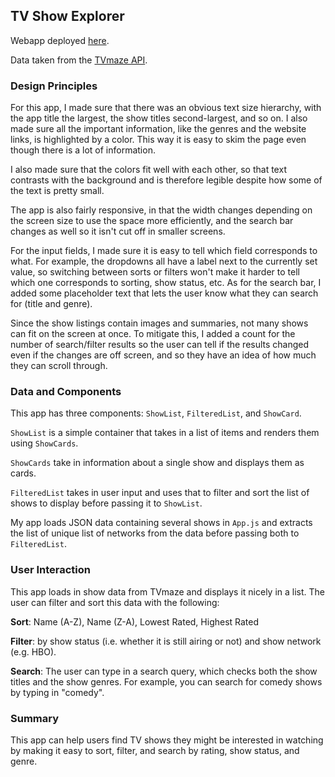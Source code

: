 ## TV Show Explorer

Webapp deployed [here](http://ivywong.me/tvshow-explorer/).

Data taken from the [TVmaze API](http://www.tvmaze.com/api).

### Design Principles

For this app, I made sure that there was an obvious text size hierarchy,
with the app title the largest, the show titles second-largest, and so on.
I also made sure all the important information, like the genres and the 
website links, is highlighted by a color. This way it is easy to skim the 
page even though there is a lot of information.

I also made sure that the colors fit well with each other, so that text
contrasts with the background and is therefore legible despite how some 
of the text is pretty small.

The app is also fairly responsive, in that the width changes depending on
the screen size to use the space more efficiently, and the search bar changes
as well so it isn't cut off in smaller screens.

For the input fields, I made sure it is easy to tell which field corresponds
to what. For example, the dropdowns all have a label next to the currently set
value, so switching between sorts or filters won't make it harder to tell which
one corresponds to sorting, show status, etc. As for the search bar, I added some
placeholder text that lets the user know what they can search for (title and genre).

Since the show listings contain images and summaries, not many shows can fit on the
screen at once. To mitigate this, I added a count for the number of search/filter results
so the user can tell if the results changed even if the changes are off screen, and so
they have an idea of how much they can scroll through.

### Data and Components

This app has three components: `ShowList`, `FilteredList`, and `ShowCard`. 

`ShowList` is a simple container that takes in a list of items and renders them using `ShowCards`.

`ShowCards` take in information about a single show and displays them as cards.

`FilteredList` takes in user input and uses that to filter and sort the list of shows 
to display before passing it to `ShowList`.

My app loads JSON data containing several shows in `App.js` and extracts the list of unique list
of networks from the data before passing both to `FilteredList`.

### User Interaction

This app loads in show data from TVmaze and displays it nicely in a list. The user can
filter and sort this data with the following:

**Sort**: Name (A-Z), Name (Z-A), Lowest Rated, Highest Rated

**Filter**: by show status (i.e. whether it is still airing or not) and show network (e.g. HBO).

**Search**: The user can type in a search query, which checks both the show titles and the show genres. For example, you can search for comedy shows by typing in "comedy". 

### Summary

This app can help users find TV shows they might be interested in watching by making it easy to sort, filter, and search by rating, show status, and genre.
